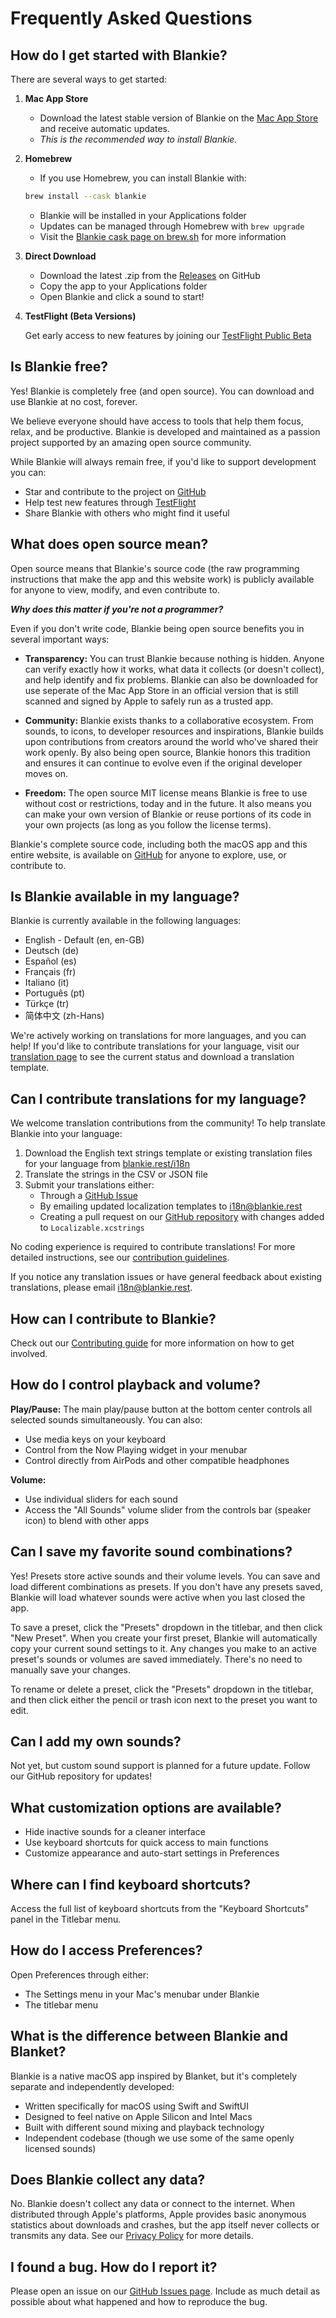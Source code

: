 # Frequently Asked Questions

## How do I get started with Blankie?

There are several ways to get started:

1. **Mac App Store**

   - Download the latest stable version of Blankie on the  [Mac App Store](https://apps.apple.com/us/app/blankie/id6740096581) and receive automatic updates.
   - _This is the recommended way to install Blankie._

2. **Homebrew**
   - If you use Homebrew, you can install Blankie with:

   ``` bash
   brew install --cask blankie
   ```

   - Blankie will be installed in your Applications folder
   - Updates can be managed through Homebrew with `brew upgrade`
   - Visit the [Blankie cask page on brew.sh](https://formulae.brew.sh/cask/blankie) for more information

3. **Direct Download**
   - Download the latest .zip from the [Releases](https://github.com/codybrom/blankie/releases) on GitHub
   - Copy the app to your Applications folder
   - Open Blankie and click a sound to start!

4. **TestFlight (Beta Versions)**

   Get early access to new features by joining our [TestFlight Public Beta](https://testflight.apple.com/join/XgpBpWv8)

## Is Blankie free?

Yes! Blankie is completely free (and open source). You can download and use Blankie at no cost, forever.

We believe everyone should have access to tools that help them focus, relax, and be productive. Blankie is developed and maintained as a passion project supported by an amazing open source community.

While Blankie will always remain free, if you'd like to support development you can:

- Star and contribute to the project on [GitHub](https://github.com/codybrom/blankie)
- Help test new features through [TestFlight](https://testflight.apple.com/join/XgpBpWv8)
- Share Blankie with others who might find it useful

## What does open source mean?

Open source means that Blankie's source code (the raw programming instructions that make the app and this website work) is publicly available for anyone to view, modify, and even contribute to.

_**Why does this matter if you're not a programmer?**_

Even if you don't write code, Blankie being open source benefits you in several important ways:

- **Transparency:** You can trust Blankie because nothing is hidden. Anyone can verify exactly how it works, what data it collects (or doesn't collect), and help identify and fix problems. Blankie can also be downloaded for use seperate of the Mac App Store in an official version that is still scanned and signed by Apple to safely run as a trusted app.

- **Community:** Blankie exists thanks to a collaborative ecosystem. From sounds, to icons, to developer resources and inspirations, Blankie builds upon contributions from creators around the world who've shared their work openly. By also being open source, Blankie honors this tradition and ensures it can continue to evolve even if the original developer moves on.

- **Freedom:** The open source MIT license means Blankie is free to use without cost or restrictions, today and in the future. It also means you can make your own version of Blankie or reuse portions of its code in your own projects (as long as you follow the license terms).

Blankie's complete source code, including both the macOS app and this entire website, is available on [GitHub](https://github.com/codybrom/blankie) for anyone to explore, use, or contribute to.

## Is Blankie available in my language?

Blankie is currently available in the following languages:

- English - Default (en, en-GB)
- Deutsch (de)
- Español (es)
- Français (fr)
- Italiano (it)
- Português (pt)
- Türkçe (tr)
- 简体中文 (zh-Hans)

We're actively working on translations for more languages, and you can help! If you'd like to contribute translations for your language, visit our [translation page](https://blankie.rest/i18n) to see the current status and download a translation template.

## Can I contribute translations for my language?

We welcome translation contributions from the community! To help translate Blankie into your language:

1. Download the English text strings template or existing translation files for your language from [blankie.rest/i18n](https://blankie.rest/i18n)
2. Translate the strings in the CSV or JSON file
3. Submit your translations either:
   - Through a [GitHub Issue](https://github.com/codybrom/blankie/issues/new?assignees=&labels=translation-contribution&projects=&template=translation_contribution.yml&title=%5BTranslation%5D%3A+)
   - By emailing updated localization templates to <i18n@blankie.rest>
   - Creating a pull request on our [GitHub repository](https://github.com/codybrom/blankie) with changes added to `Localizable.xcstrings`

No coding experience is required to contribute translations! For more detailed instructions, see our [contribution guidelines](https://blankie.rest/contributing#translation-contributions).

If you notice any translation issues or have general feedback about existing translations, please email <i18n@blankie.rest>.

## How can I contribute to Blankie?

Check out our [Contributing guide](/CONTRIBUTING.md) for more information on how to get involved.

## How do I control playback and volume?

**Play/Pause:** The main play/pause button at the bottom center controls all selected sounds simultaneously. You can also:

- Use media keys on your keyboard
- Control from the Now Playing widget in your menubar
- Control directly from AirPods and other compatible headphones

**Volume:**

- Use individual sliders for each sound
- Access the "All Sounds" volume slider from the controls bar (speaker icon) to blend with other apps

## Can I save my favorite sound combinations?

Yes! Presets store active sounds and their volume levels. You can save and load different combinations as presets. If you don't have any presets saved, Blankie will load whatever sounds were active when you last closed the app.

To save a preset, click the "Presets" dropdown in the titlebar, and then click "New Preset". When you create your first preset, Blankie will automatically copy your current sound settings to it. Any changes you make to an active preset's sounds or volumes are saved immediately. There's no need to manually save your changes.

To rename or delete a preset, click the "Presets" dropdown in the titlebar, and then click either the pencil or trash icon next to the preset you want to edit.

## Can I add my own sounds?

Not yet, but custom sound support is planned for a future update. Follow our GitHub repository for updates!

## What customization options are available?

- Hide inactive sounds for a cleaner interface
- Use keyboard shortcuts for quick access to main functions
- Customize appearance and auto-start settings in Preferences

## Where can I find keyboard shortcuts?

Access the full list of keyboard shortcuts from the "Keyboard Shortcuts" panel in the Titlebar menu.

## How do I access Preferences?

Open Preferences through either:

- The Settings menu in your Mac's menubar under Blankie
- The titlebar menu

## What is the difference between Blankie and Blanket?

Blankie is a native macOS app inspired by Blanket, but it's completely separate and independently developed:

- Written specifically for macOS using Swift and SwiftUI
- Designed to feel native on Apple Silicon and Intel Macs
- Built with different sound mixing and playback technology
- Independent codebase (though we use some of the same openly licensed sounds)

## Does Blankie collect any data?

No. Blankie doesn't collect any data or connect to the internet. When distributed through Apple's platforms, Apple provides basic anonymous statistics about downloads and crashes, but the app itself never collects or transmits any data. See our [Privacy Policy](https://blankie.rest/privacy) for more details.

## I found a bug. How do I report it?

Please open an issue on our [GitHub Issues page](https://github.com/codybrom/blankie/issues). Include as much detail as possible about what happened and how to reproduce the bug.
